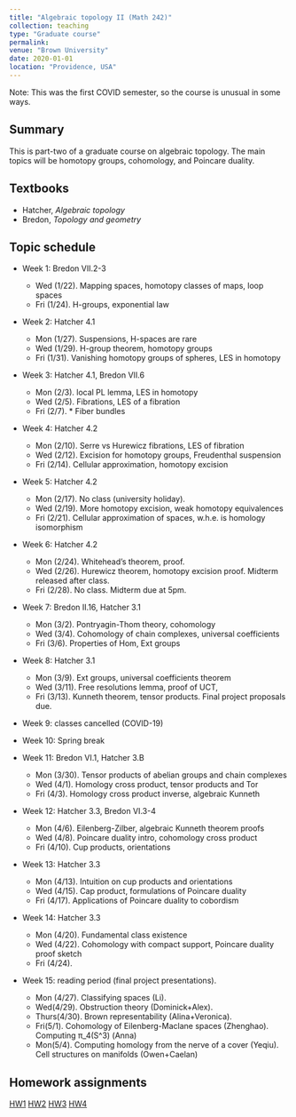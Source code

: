 ```yaml
---
title: "Algebraic topology II (Math 242)"
collection: teaching
type: "Graduate course"
permalink:
venue: "Brown University"
date: 2020-01-01
location: "Providence, USA"
---
```


Note: This was the first COVID semester, so the course is unusual in some ways. 

## Summary 

This is part-two of a graduate course on algebraic topology. The main topics will be homotopy groups, cohomology, and Poincare duality. 

## Textbooks
* Hatcher, _Algebraic topology_
* Bredon, _Topology and geometry_

## Topic schedule

* Week 1:  Bredon VII.2-3
  * Wed (1/22). Mapping spaces, homotopy classes of maps, loop spaces
  * Fri (1/24). H-groups, exponential law 

* Week 2: Hatcher 4.1
  * Mon (1/27). Suspensions, H-spaces are rare
  * Wed (1/29). H-group theorem, homotopy groups
  * Fri (1/31). Vanishing homotopy groups of spheres, LES in homotopy

* Week 3: Hatcher 4.1, Bredon VII.6
  * Mon (2/3). local PL lemma, LES in homotopy 
  * Wed (2/5). Fibrations, LES of a fibration
  * Fri (2/7). * Fiber bundles

* Week 4: Hatcher 4.2
  * Mon (2/10). Serre vs Hurewicz fibrations, LES of fibration 
  * Wed (2/12). Excision for homotopy groups, Freudenthal suspension
  * Fri (2/14). Cellular approximation, homotopy excision

* Week 5: Hatcher 4.2
  * Mon (2/17). No class (university holiday).
  * Wed (2/19). More homotopy excision, weak homotopy equivalences
  * Fri (2/21). Cellular approximation of spaces, w.h.e. is homology isomorphism

* Week 6: Hatcher 4.2
  * Mon (2/24). Whitehead’s theorem, proof.
  * Wed (2/26). Hurewicz theorem, homotopy excision proof. Midterm released after class. 
  * Fri (2/28). No class. Midterm due at 5pm. 

* Week 7: Bredon II.16, Hatcher 3.1
  * Mon (3/2). Pontryagin-Thom theory, cohomology
  * Wed (3/4). Cohomology of chain complexes, universal coefficients
  * Fri (3/6). Properties of Hom, Ext groups

* Week 8: Hatcher 3.1
  * Mon (3/9). Ext groups, universal coefficients theorem
  * Wed (3/11). Free resolutions lemma, proof of UCT, 
  * Fri (3/13). Kunneth theorem, tensor products. Final project proposals due. 

* Week 9: classes cancelled (COVID-19) 

* Week 10: Spring break

* Week 11: Bredon VI.1, Hatcher 3.B
  * Mon (3/30). Tensor products of abelian groups and chain complexes
  * Wed (4/1). Homology cross product, tensor products and Tor
  * Fri (4/3). Homology cross product inverse, algebraic Kunneth 

* Week 12: Hatcher 3.3, Bredon VI.3-4
  * Mon (4/6). Eilenberg-Zilber, algebraic Kunneth theorem proofs
  * Wed (4/8). Poincare duality intro, cohomology cross product
  * Fri (4/10). Cup products, orientations

* Week 13: Hatcher 3.3
  * Mon (4/13). Intuition on cup products and orientations
  * Wed (4/15). Cap product, formulations of Poincare duality
  * Fri (4/17). Applications of Poincare duality to cobordism

* Week 14: Hatcher 3.3
  * Mon (4/20). Fundamental class existence
  * Wed (4/22). Cohomology with compact support, Poincare duality proof sketch
  * Fri (4/24). 

* Week 15: reading period (final project presentations). 
  * Mon (4/27). Classifying spaces (Li). 
  * Wed(4/29). Obstruction theory (Dominick+Alex). 
  * Thurs(4/30). Brown representability (Alina+Veronica).
  * Fri(5/1). Cohomology of Eilenberg-Maclane spaces (Zhenghao). Computing π_4(S^3) (Anna)
  * Mon(5/4). Computing homology from the nerve of a cover (Yeqiu). Cell structures on manifolds (Owen+Caelan)


## Homework assignments 

[HW1](http://bena-tshishiku.github.io/files/courses/2020-spring/242-hw1.pdf)
[HW2](http://bena-tshishiku.github.io/files/courses/2020-spring/242-hw2.pdf)
[HW3](http://bena-tshishiku.github.io/files/courses/2020-spring/242-hw3.pdf)
[HW4](http://bena-tshishiku.github.io/files/courses/2020-spring/242-hw4.pdf)